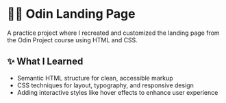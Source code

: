 # 🧙‍♂️ Odin Landing Page

A practice project where I recreated and customized the landing page from the Odin Project course using HTML and CSS.

## ✨ What I Learned
- Semantic HTML structure for clean, accessible markup  
- CSS techniques for layout, typography, and responsive design  
- Adding interactive styles like hover effects to enhance user experience  
